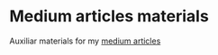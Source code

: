 # Medium articles materials

Auxiliar materials for my [medium articles](hhttps://ricardojpsantos.medium.com/ricardo-santos-articles-index-2460055015f)
